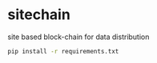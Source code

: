 # sitechain
site based block-chain for data distribution
```bash
pip install -r requirements.txt
```
